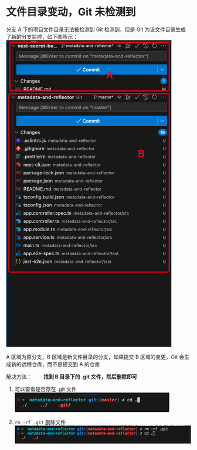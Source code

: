# 文件目录变动，Git 未检测到

分支 A 下的项目文件目录无法被检测到 Git 检测到，但是 Git 为该文件目录生成了新的分支监控，如下图所示：
![Alt text](../public/git/image.png)

A 区域为原分支，B 区域是新文件目录的分支，如果提交 B 区域的变更，Git 会生成新的远程仓库，而不是提交到 A 的仓库

解决方法：
&emsp;&emsp;**找到 B 目录下的 .git 文件，然后删除即可**

1. 可以查看是否存在 .git 文件
   ![Alt text](../public/git/image-1.png)

2. `rm -rf .git` 删除文件
   ![Alt text](../public/git/image-2.png)
